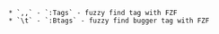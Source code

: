     * `,,` - `:Tags` - fuzzy find tag with FZF
    * `\t` - `:Btags` - fuzzy find bugger tag with FZF
